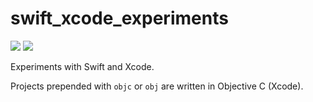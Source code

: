 # swift_xcode_experiments

[![](https://img.shields.io/badge/Xcode-11.3-black.svg)](https://developer.apple.com/xcode/) 
[![](https://img.shields.io/badge/Swift-5.1.3-gray.svg)](https://developer.apple.com/swift/) 

Experiments with Swift and Xcode.

Projects prepended with `objc` or `obj` are written in Objective C (Xcode).
